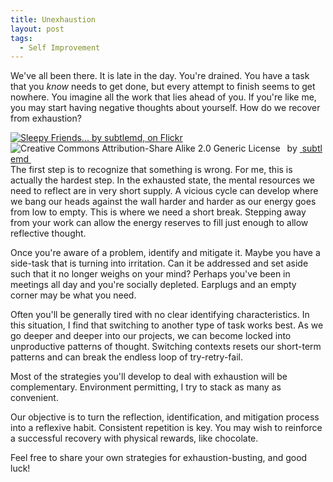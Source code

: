 ```yaml
---
title: Unexhaustion
layout: post
tags:
  - Self Improvement
---
```

We've all been there. It is late in the day. You're drained. You have a task that you *know* needs to get done, but every attempt to finish seems to get nowhere. You imagine all the work that lies ahead of you. If you're like me, you may start having negative thoughts about yourself. How do we recover from exhaustion?

<div style="float: right" about='http://farm9.static.flickr.com/8084/8328132294_47ef227dfe_m.jpg'>
  <a href='http://www.flickr.com/photos/archivist/8328132294/' target='_blank'><img xmlns:dct='http://purl.org/dc/terms/' href='http://purl.org/dc/dcmitype/StillImage' rel='dct:type' src='http://farm9.static.flickr.com/8084/8328132294_47ef227dfe_m.jpg' alt='Sleepy Friends... by subtlemd, on Flickr' title='Sleepy Friends... by subtlemd, on Flickr' border='0' /></a><br /><a rel='license' href='http://creativecommons.org/licenses/by-sa/2.0/' target='_blank'><img src='http://i.creativecommons.org/l/by-sa/2.0/80x15.png' alt='Creative Commons Attribution-Share Alike 2.0 Generic License' title='Creative Commons Attribution-Share Alike 2.0 Generic License' border='0' align='left' /></a>&nbsp;&nbsp;by&nbsp;<a href='http://www.flickr.com/people/archivist/' target='_blank'>&nbsp;</a><a xmlns:cc='http://creativecommons.org/ns#' rel='cc:attributionURL' property='cc:attributionName' href='http://www.flickr.com/people/archivist/' target='_blank'>subtlemd</a><a href='http://www.imagecodr.org/' target='_blank'>&nbsp;</a>
</div>

The first step is to recognize that something is wrong. For me, this is actually the hardest step. In the exhausted state, the mental resources we need to reflect are in very short supply. A vicious cycle can develop where we bang our heads against the wall harder and harder as our energy goes from low to empty. This is where we need a short break. Stepping away from your work can allow the energy reserves to fill just enough to allow reflective thought.

Once you're aware of a problem, identify and mitigate it. Maybe you have a side-task that is turning into irritation. Can it be addressed and set aside such that it no longer weighs on your mind? Perhaps you've been in meetings all day and you're socially depleted. Earplugs and an empty corner may be what you need.

Often you'll be generally tired with no clear identifying characteristics. In this situation, I find that switching to another type of task works best. As we go deeper and deeper into our projects, we can become locked into unproductive patterns of thought. Switching contexts resets our short-term patterns and can break the endless loop of try-retry-fail.

Most of the strategies you'll develop to deal with exhaustion will be complementary. Environment permitting, I try to stack as many as convenient.

Our objective is to turn the reflection, identification, and mitigation process into a reflexive habit. Consistent repetition is key. You may wish to reinforce a successful recovery with physical rewards, like chocolate.

Feel free to share your own strategies for exhaustion-busting, and good luck!
